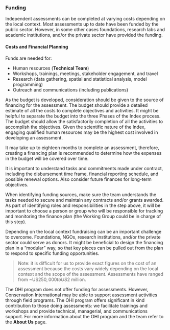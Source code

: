 ### Funding

Independent assessments can be completed at varying costs depending on the local context. Most assessments up to date have been funded by the public sector. However, in some other cases foundations, research labs and academic institutions, and/or the private sector have provided the funding.

#### Costs and Financial Planning

Funds are needed for:
- Human resources (**Technical Team**)
- Workshops, trainings, meetings, stakeholder engagement, and travel
- Research (data gathering, spatial and statistical analysis, model programming)
- Outreach and communications (including publications)

As the budget is developed, consideration should be given to the source of financing for the assessment. The budget should provide a detailed estimate of all the costs to complete objectives and activities. It might be helpful to separate the budget into the three Phases of the Index process. The budget should allow the satisfactorily completion of all the activities to accomplish the objectives. Given the scientific nature of the Index, engaging qualified human resources may be the highest cost involved in developing an assessment.

It may take up to eighteen months to complete an assessment, therefore, creating a financing plan is recommended to determine how the expenses in the budget will be covered over time.

It is important to understand tasks and commitments made under contract, including the disbursement time frame, financial reporting schedule, and possible renewal options. Also consider future finances for long-term objectives.

When identifying funding sources, make sure the team understands the tasks needed to secure and maintain any contracts and/or grants awarded. As part of identifying roles and responsibilities in the step above, it will be important to choose a person or group who will be responsible for tracking and monitoring the finance plan (the Working Group could be in charge of this step).

Depending on the local context fundraising can be an important challenge to overcome. Foundations, NGOs, research institutions, and/or the private sector could serve as donors. It might be beneficial to design the financing plan in a “modular” way, so that key pieces can be pulled out from the plan to respond to specific funding opportunities.

> Note: it is difficult for us to provide exact figures on the cost of an assessment because the costs vary widely depending on the local context and the scope of the assessment. Assessments have ranged from ~US$250,000 to US$2 million.

The OHI program does not offer funding for assessments. However, Conservation International may be able to support assessment activities through field programs. The OHI program offers significant in kind contribution to those doing assessments: we facilitate trainings and workshops and provide technical, managerial, and communications support. For more information about the OHI program and the team refer to the **About Us** page.
